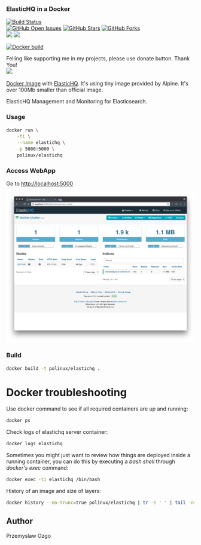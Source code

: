 ### ElasticHQ in a Docker 

[![Build Status](https://travis-ci.org/pozgo/docker-elasticHQ.svg?branch=master)](https://travis-ci.org/pozgo/docker-elasticHQ)  
[![GitHub Open Issues](https://img.shields.io/github/issues/pozgo/docker-elasticHQ.svg)](https://github.com/pozgo/docker-elasticHQ/issues)
[![GitHub Stars](https://img.shields.io/github/stars/pozgo/docker-elasticHQ.svg)](https://github.com/pozgo/docker-elasticHQ)
[![GitHub Forks](https://img.shields.io/github/forks/pozgo/docker-elasticHQ.svg)](https://github.com/pozgo/docker-elasticHQ)  
[![](https://img.shields.io/github/release/pozgo/docker-elastichq.svg)](http://microbadger.com/images/pozgo/docker-elastichq) 
[![](https://images.microbadger.com/badges/image/polinux/elastichq.svg)](http://microbadger.com/images/polinux/elastichq)

[![Docker build](http://dockeri.co/image/polinux/elastichq)](https://hub.docker.com/r/polinux/elastichq/)

Felling like supporting me in my projects, please use donate button. Thank You!  
[![](https://img.shields.io/badge/donate-PayPal-blue.svg)](https://www.paypal.me/POzgo)

[Docker Image](https://registry.hub.docker.com/u/polinux/elasticHQ/) with [ElasticHQ](http://www.elastichq.org/). It's using tiny image provided by Alpine. It's over 100Mb smaller than official image.

ElasticHQ Management and Monitoring for Elasticsearch.

### Usage

```bash
docker run \
    -ti \
    --name elastichq \
    -p 5000:5000 \
    polinux/elastichq
```

### Access WebApp
Go to [http://localhost:5000](http://localhost:5000)

[![images/screen.jpg](images/screen.jpg)](images/screen.jpg)

### Build

```bash
docker build -t polinux/elastichq .
```

Docker troubleshooting
======================

Use docker command to see if all required containers are up and running:

```bash
docker ps
```

Check logs of elastichq server container:

```bash
docker logs elastichq
```

Sometimes you might just want to review how things are deployed inside a running
 container, you can do this by executing a _bash shell_ through _docker's
 exec_ command:

```bash
docker exec -ti elastichq /bin/bash
```

History of an image and size of layers:

```bash
docker history --no-trunc=true polinux/elastichq | tr -s ' ' | tail -n+2 | awk -F " ago " '{print $2}'
```

## Author

Przemyslaw Ozgo
